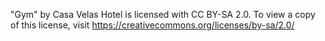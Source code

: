 "Gym" by Casa Velas Hotel is licensed with CC BY-SA 2.0. To view a copy of this license, visit https://creativecommons.org/licenses/by-sa/2.0/